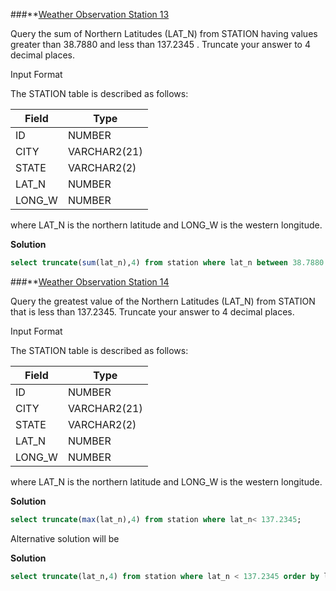 ###**[Weather Observation Station 13](https://www.hackerrank.com/challenges/weather-observation-station-13/problem)

Query the sum of Northern Latitudes (LAT_N) from STATION having values greater than 38.7880 and less than 137.2345 . Truncate your answer to 4 decimal places.

Input Format

The STATION table is described as follows:


|  Field | Type |
|---|---|
| ID  | NUMBER |
| CITY | VARCHAR2(21)   |
| STATE  | VARCHAR2(2)  |
| LAT_N |  NUMBER |
| LONG_W | NUMBER |

where LAT_N is the northern latitude and LONG_W is the western longitude.

**Solution**
```sql
select truncate(sum(lat_n),4) from station where lat_n between 38.7880 and 137.2345;
```

###**[Weather Observation Station 14](https://www.hackerrank.com/challenges/weather-observation-station-14/problem)

Query the greatest value of the Northern Latitudes (LAT_N) from STATION that is less than 137.2345. Truncate your answer to 4 decimal places.

Input Format

The STATION table is described as follows:


|  Field | Type |
|---|---|
| ID  | NUMBER |
| CITY | VARCHAR2(21)   |
| STATE  | VARCHAR2(2)  |
| LAT_N |  NUMBER |
| LONG_W | NUMBER |

where LAT_N is the northern latitude and LONG_W is the western longitude.

**Solution**
```sql
select truncate(max(lat_n),4) from station where lat_n< 137.2345;
```

Alternative solution will be 

**Solution**
```sql
select truncate(lat_n,4) from station where lat_n < 137.2345 order by lat_n desc limit 1;
```

